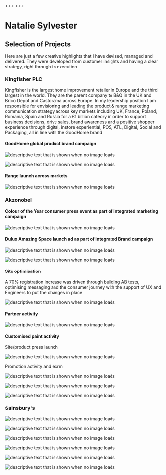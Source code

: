 +++
+++

# Natalie Sylvester

## Selection of Projects

Here are just a few creative highlights that I have devised, managed and delivered.  They were developed from customer insights and having a clear strategy, right through to execution.


### Kingfisher PLC

Kingfisher is the largest home improvement retailer in Europe and the third largest in the world. They are the parent company to B&Q in the UK and Brico Depot and Castorama across Europe.
In my leadership position I am responsible for envisioning and leading the product & range  marketing communication strategy across key markets including UK, France, Poland, Romania, Spain and Russia for a £1 billion cateory in order to support business decisions, drive sales, brand awareness and a positive shopper experience through digital, instore experiential, POS, ATL, Digital, Social and Packaging, all in line with the GoodHome brand 

#### GoodHome global product brand campaign

![descriptive text that is shown when no image loads](https://raw.githubusercontent.com/NatSyl/natsyl.github.io/develop/static/images/brand%20campaign.png "This is the text that appears when you hover over the image")

![descriptive text that is shown when no image loads](https://raw.githubusercontent.com/NatSyl/natsyl.github.io/develop/static/images/brand%20campaign1.png "This is the text that appears when you hover over the image")



#### Range launch across markets

![descriptive text that is shown when no image loads](https://raw.githubusercontent.com/NatSyl/natsyl.github.io/develop/static/images/paint%20range.png "This is the text that appears when you hover over the image")




### Akzonobel

#### Colour of the Year consumer press event as part of integrated marketing campaign

![descriptive text that is shown when no image loads](https://raw.githubusercontent.com/NatSyl/natsyl.github.io/develop/static/images/Heartwood.png "This is the text that appears when you hover over the image")




#### Dulux Amazing Space launch ad as part of integrated Brand campaign

![descriptive text that is shown when no image loads](https://raw.githubusercontent.com/NatSyl/natsyl.github.io/develop/static/images/das3.png "This is the text that appears when you hover over the image")

![descriptive text that is shown when no image loads](https://raw.githubusercontent.com/NatSyl/natsyl.github.io/develop/static/images/banners.jpg "This is the text that appears when you hover over the image")

#### Site optimisation
A 70% registration increase was driven through building AB tests, optimising messaging and the consumer journey with the support of UX and Engineers to put the changes in place

![descriptive text that is shown when no image loads](https://raw.githubusercontent.com/NatSyl/natsyl.github.io/develop/static/images/site.jpg "This is the text that appears when you hover over the image")


#### Partner activity

![descriptive text that is shown when no image loads](https://raw.githubusercontent.com/NatSyl/natsyl.github.io/develop/static/images/tsb.jpg "This is the text that appears when you hover over the image")


#### Customised paint activity

Site/product press launch

![descriptive text that is shown when no image loads](https://raw.githubusercontent.com/NatSyl/natsyl.github.io/develop/static/images/pr.jpg "This is the text that appears when you hover over the image")

Promotion activity and ecrm


![descriptive text that is shown when no image loads](https://raw.githubusercontent.com/NatSyl/natsyl.github.io/develop/static/images/easy-as-12.jpg "This is the text that appears when you hover over the image")


![descriptive text that is shown when no image loads](https://raw.githubusercontent.com/NatSyl/natsyl.github.io/develop/static/images/winter.jpg "This is the text that appears when you hover over the image")


![descriptive text that is shown when no image loads](https://raw.githubusercontent.com/NatSyl/natsyl.github.io/develop/static/images/ecrm.jpg "This is the text that appears when you hover over the image")





### Sainsbury's

![descriptive text that is shown when no image loads](https://raw.githubusercontent.com/NatSyl/natsyl.github.io/develop/static/images/collection.jpg "This is the text that appears when you hover over the image")



![descriptive text that is shown when no image loads](https://raw.githubusercontent.com/NatSyl/natsyl.github.io/develop/static/images/photography.jpg "This is the text that appears when you hover over the image")



![descriptive text that is shown when no image loads](https://raw.githubusercontent.com/NatSyl/natsyl.github.io/develop/static/images/GSV.png "This is the text that appears when you hover over the image")



![descriptive text that is shown when no image loads](https://raw.githubusercontent.com/NatSyl/natsyl.github.io/develop/static/images/jan-sale.jpg "This is the text that appears when you hover over the image")



![descriptive text that is shown when no image loads](https://raw.githubusercontent.com/NatSyl/natsyl.github.io/develop/static/images/partner-marketing.jpg "This is the text that appears when you hover over the image")



![descriptive text that is shown when no image loads](https://raw.githubusercontent.com/NatSyl/natsyl.github.io/develop/static/images/summer-campaign.jpg "This is the text that appears when you hover over the image")
